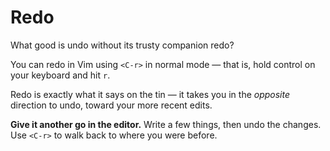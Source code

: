 # Redo

What good is undo without its trusty companion redo?

You can redo in Vim using `<C-r>` in normal mode — that is, hold control on your keyboard and hit `r`.

Redo is exactly what it says on the tin — it takes you in the _opposite_ direction to undo, toward your more recent edits.

**Give it another go in the editor.** Write a few things, then undo the changes. Use `<C-r>` to walk back to where you were before.
